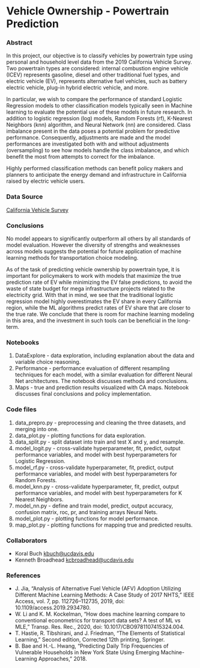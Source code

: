 # Vehicle Ownership - Powertrain Prediction

### Abstract
In this project, our objective is to classify vehicles by powertrain type using personal and household level data from
the 2019 California Vehicle Survey. Two powertrain types are considered: internal combustion engine vehicle (ICEV)
represents gasoline, diesel and other traditional fuel types, and electric vehicle (EV), represents alternative fuel
vehicles, such as battery electric vehicle, plug-in hybrid electric vehicle, and more. 
  
In particular, we wish to compare the performance of standard Logistic Regression
models to other classification models typically seen in Machine learning to evaluate the potential use of these models 
in future research. In addition to logistic regression (log) models, Random Forests (rf), K-Nearest Neighbors (knn) 
algorithm, and Neural Network (nn) are considered. Class imbalance present in the data poses a potential problem for predictive 
performance. Consequently, adjustments are made and the model performances are investigated both with and without 
adjustments (oversampling) to see how models handle the class imbalance, and which benefit the most from attempts to 
correct for the imbalance.

Highly performed classification methods can benefit policy makers and planners to anticipate the energy demand and
infrastructure in California raised by electric vehicle users.

### Data Source
[California Vehicle Survey](https://www.energy.ca.gov/data-reports/surveys/california-vehicle-survey)

### Conclusions
No model appears to significantly outperform all others by all standards of model evaluation. However the diversity
of strengths and weaknesses across models suggests the potential for future application of machine learning methods
for transportation choice modeling.

As of the task of predicting vehicle ownership by powertrain type, it is important for policymakers to work with 
models that maximize the true prediction rate of EV while minimizing the EV false predictions, to avoid the waste of 
state budget for mega infrastructure projects related to the electricity grid. With that in mind, we see that the 
traditional logistic regression model highly overestimates the EV share in every California region, while the ML 
algorithms predict rates of EV share that are closer to the true rate. We conclude that there is room for machine 
learning modeling in this area, and the investment in such tools can be beneficial in the long-term.


### Notebooks
1. DataExplore - data exploration, including explanation about the data and variable choice reasoning. 
2. Performance - performance evaluation of different resampling techniques for each model, with a similar evaluation
 for different Neural Net architectures. The notebook discusses methods and conclusions.
3. Maps - true and prediction results visualized with CA maps. Notebook discusses final conclusions and policy implementation.

### Code files
1. data_prepro.py - preprocessing and cleaning the three datasets, and merging into one.
2. data_plot.py - plotting functions for data exploration.
3. data_split.py - split dataset into train and test X and y, and resample.
4. model_logit.py - cross-validate hyperparameter, fit, predict, output performance variables, and model with best hyperparameters for Logistic Regression.
5. model_rf.py - cross-validate hyperparameter, fit, predict, output performance variables, and model with best hyperparameters for Random Forests.
6. model_knn.py - cross-validate hyperparameter, fit, predict, output performance variables, and model with best hyperparameters for K Nearest Neighbors.
7. model_nn.py - define and train model, predict, output accuracy, confusion matrix, roc, pr, and training arrays Neural Nets.
8. model_plot.py - plotting functions for model performance.
9. map_plot.py - plotting functions for mapping true and predicted results.

### Collaborators
* Koral Buch kbuch@ucdavis.edu
* Kenneth Broadhead kcbroadhead@ucdavis.edu

### References
* J. Jia, “Analysis of Alternative Fuel Vehicle (AFV) Adoption Utilizing Different Machine Learning Methods: 
A Case Study of 2017 NHTS,” IEEE Access, vol. 7, pp. 112726–112735, 2019, doi: 10.1109/access.2019.2934780.
* W. Li and K. M. Kockelman, “How does machine learning compare to conventional econometrics for transport data sets? 
A test of ML vs MLE,” Transp. Res. Rec., 2020, doi: 10.1017/CBO9781107415324.004.
* T. Hastie, R. Tibshirani, and J. Friedman, “The Elements of Statistical Learning,” Second edition, Corrected 12th printing, Springer.
* B. Bae and H.-L. Hwang, “Predicting Daily Trip Frequencies of Vulnerable Households in New York State Using 
Emerging Machine-Learning Approaches,” 2018.

